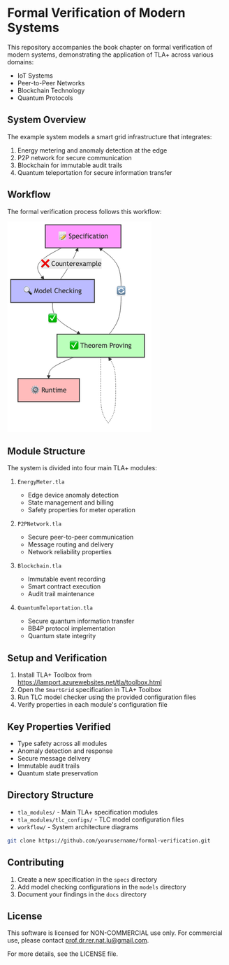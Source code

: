 # Formal Verification of Modern Systems

This repository accompanies the book chapter on formal verification of modern systems, demonstrating the application of TLA+ across various domains:

- IoT Systems
- Peer-to-Peer Networks
- Blockchain Technology
- Quantum Protocols

## System Overview

The example system models a smart grid infrastructure that integrates:
1. Energy metering and anomaly detection at the edge
2. P2P network for secure communication
3. Blockchain for immutable audit trails
4. Quantum teleportation for secure information transfer

## Workflow

The formal verification process follows this workflow:

![Workflow Diagram](workflow/workflow.png)

## Module Structure

The system is divided into four main TLA+ modules:

1. `EnergyMeter.tla`
   - Edge device anomaly detection
   - State management and billing
   - Safety properties for meter operation

2. `P2PNetwork.tla`
   - Secure peer-to-peer communication
   - Message routing and delivery
   - Network reliability properties

3. `Blockchain.tla`
   - Immutable event recording
   - Smart contract execution
   - Audit trail maintenance

4. `QuantumTeleportation.tla`
   - Secure quantum information transfer
   - BB4P protocol implementation
   - Quantum state integrity

## Setup and Verification

1. Install TLA+ Toolbox from https://lamport.azurewebsites.net/tla/toolbox.html
2. Open the `SmartGrid` specification in TLA+ Toolbox
3. Run TLC model checker using the provided configuration files
4. Verify properties in each module's configuration file

## Key Properties Verified

- Type safety across all modules
- Anomaly detection and response
- Secure message delivery
- Immutable audit trails
- Quantum state preservation

## Directory Structure

- `tla_modules/` - Main TLA+ specification modules
- `tla_modules/tlc_configs/` - TLC model configuration files
- `workflow/` - System architecture diagrams


```bash
git clone https://github.com/yourusername/formal-verification.git
```

## Contributing

1. Create a new specification in the `specs` directory
2. Add model checking configurations in the `models` directory
3. Document your findings in the `docs` directory


## License

This software is licensed for NON-COMMERCIAL use only. For commercial use, please contact prof.dr.rer.nat.lu@gmail.com.

For more details, see the LICENSE file.
